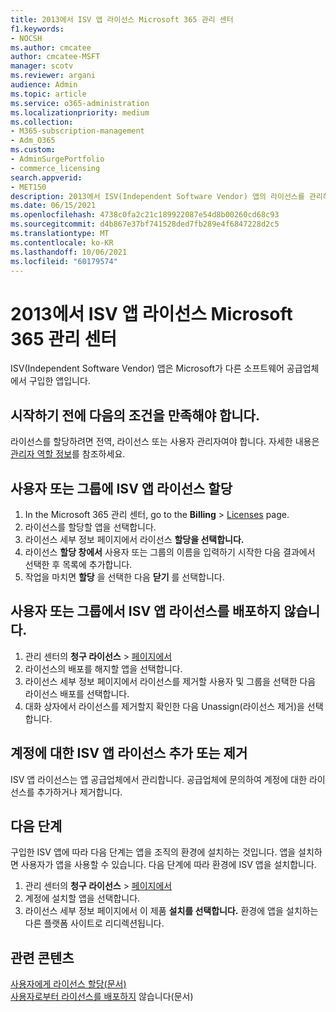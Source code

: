 ```yaml
---
title: 2013에서 ISV 앱 라이선스 Microsoft 365 관리 센터
f1.keywords:
- NOCSH
ms.author: cmcatee
author: cmcatee-MSFT
manager: scotv
ms.reviewer: argani
audience: Admin
ms.topic: article
ms.service: o365-administration
ms.localizationpriority: medium
ms.collection:
- M365-subscription-management
- Adm_O365
ms.custom:
- AdminSurgePortfolio
- commerce_licensing
search.appverid:
- MET150
description: 2013에서 ISV(Independent Software Vendor) 앱의 라이선스를 관리하는 방법을 Microsoft 365 관리 센터.
ms.date: 06/15/2021
ms.openlocfilehash: 4738c0fa2c21c189922087e54d8b00260cd68c93
ms.sourcegitcommit: d4b867e37bf741528ded7fb289e4f6847228d2c5
ms.translationtype: MT
ms.contentlocale: ko-KR
ms.lasthandoff: 10/06/2021
ms.locfileid: "60179574"
---
```

# <a name="manage-isv-app-licenses-in-the-microsoft-365-admin-center"></a>2013에서 ISV 앱 라이선스 Microsoft 365 관리 센터

ISV(Independent Software Vendor) 앱은 Microsoft가 다른 소프트웨어 공급업체에서 구입한 앱입니다.

## <a name="before-you-begin"></a>시작하기 전에 다음의 조건을 만족해야 합니다.

라이선스를 할당하려면 전역, 라이선스 또는 사용자 관리자여야 합니다. 자세한 내용은 [관리자 역할 정보](../../admin/add-users/about-admin-roles.md)를 참조하세요.

## <a name="assign-isv-app-licenses-to-users-or-groups"></a>사용자 또는 그룹에 ISV 앱 라이선스 할당

1. In the Microsoft 365 관리 센터, go to the **Billing**  >  <a href="https://go.microsoft.com/fwlink/p/?linkid=842264" target="_blank">Licenses</a> page.
2. 라이선스를 할당할 앱을 선택합니다.
3. 라이선스 세부 정보 페이지에서 라이선스 **할당을 선택합니다.**
4. 라이선스 **할당 창에서** 사용자 또는 그룹의 이름을 입력하기 시작한 다음 결과에서 선택한 후 목록에 추가합니다.
5. 작업을 마치면 **할당** 을 선택한 다음 **닫기** 를 선택합니다.

## <a name="unassign-isv-app-licenses-from-users-or-groups"></a>사용자 또는 그룹에서 ISV 앱 라이선스를 배포하지 않습니다.

1. 관리 센터의 **청구 라이선스**  >  <a href="https://go.microsoft.com/fwlink/p/?linkid=842264" target="_blank">페이지에서</a>
2. 라이선스의 배포를 해지할 앱을 선택합니다.
3. 라이선스 세부 정보 페이지에서 라이선스를 제거할 사용자 및 그룹을 선택한 다음 라이선스 배포를 선택합니다.
4. 대화 상자에서 라이선스를 제거할지 확인한 다음 Unassign(라이선스 제거)을 선택합니다.

## <a name="add-or-remove-isv-app-licenses-for-your-account"></a>계정에 대한 ISV 앱 라이선스 추가 또는 제거

ISV 앱 라이선스는 앱 공급업체에서 관리합니다. 공급업체에 문의하여 계정에 대한 라이선스를 추가하거나 제거합니다.

## <a name="next-steps"></a>다음 단계

구입한 ISV 앱에 따라 다음 단계는 앱을 조직의 환경에 설치하는 것입니다. 앱을 설치하면 사용자가 앱을 사용할 수 있습니다. 다음 단계에 따라 환경에 ISV 앱을 설치합니다.

1. 관리 센터의 **청구 라이선스**  >  <a href="https://go.microsoft.com/fwlink/p/?linkid=842264" target="_blank">페이지에서</a>
2. 계정에 설치할 앱을 선택합니다.
3. 라이선스 세부 정보 페이지에서 이 제품 **설치를 선택합니다.** 환경에 앱을 설치하는 다른 플랫폼 사이트로 리디렉션됩니다.

## <a name="related-content"></a>관련 콘텐츠

[사용자에게 라이선스 할당(문서)](../../admin/manage/assign-licenses-to-users.md) \
[사용자로부터 라이선스를 배포하지](../../admin/manage/remove-licenses-from-users.md) 않습니다(문서)
